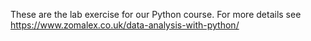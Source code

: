 These are the lab exercise for our Python course.  For more details see https://www.zomalex.co.uk/data-analysis-with-python/ 
